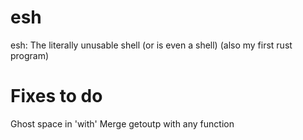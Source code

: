 # esh
esh: The literally unusable shell (or is even a shell) (also my first rust program)

# Fixes to do

Ghost space in 'with'
Merge getoutp with any function 
